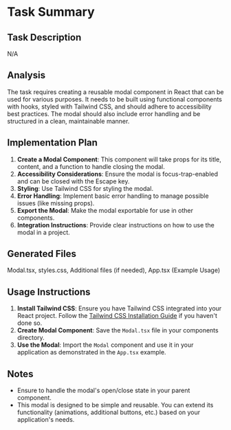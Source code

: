 # Task Summary

## Task Description
N/A

## Analysis
The task requires creating a reusable modal component in React that can be used for various purposes. It needs to be built using functional components with hooks, styled with Tailwind CSS, and should adhere to accessibility best practices. The modal should also include error handling and be structured in a clean, maintainable manner.



## Implementation Plan  
1. **Create a Modal Component**: This component will take props for its title, content, and a function to handle closing the modal.
2. **Accessibility Considerations**: Ensure the modal is focus-trap-enabled and can be closed with the Escape key.
3. **Styling**: Use Tailwind CSS for styling the modal.
4. **Error Handling**: Implement basic error handling to manage possible issues (like missing props).
5. **Export the Modal**: Make the modal exportable for use in other components.
6. **Integration Instructions**: Provide clear instructions on how to use the modal in a project.



## Generated Files
Modal.tsx, styles.css, Additional files (if needed), App.tsx (Example Usage)

## Usage Instructions
1. **Install Tailwind CSS**: Ensure you have Tailwind CSS integrated into your React project. Follow the [Tailwind CSS Installation Guide](https://tailwindcss.com/docs/installation) if you haven't done so.
2. **Create Modal Component**: Save the `Modal.tsx` file in your components directory.
3. **Use the Modal**: Import the `Modal` component and use it in your application as demonstrated in the `App.tsx` example.



## Notes
- Ensure to handle the modal's open/close state in your parent component.
- This modal is designed to be simple and reusable. You can extend its functionality (animations, additional buttons, etc.) based on your application's needs.

